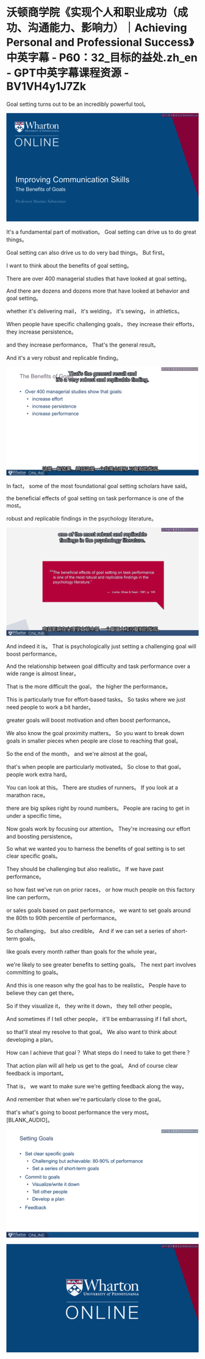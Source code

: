 # 沃顿商学院《实现个人和职业成功（成功、沟通能力、影响力）｜Achieving Personal and Professional Success》中英字幕 - P60：32_目标的益处.zh_en - GPT中英字幕课程资源 - BV1VH4y1J7Zk

 Goal setting turns out to be an incredibly powerful tool。



![](img/b0662315065a83e4b4d1db14e1cf73cf_1.png)

 It's a fundamental part of motivation。 Goal setting can drive us to do great things。

 Goal setting can also drive us to do very bad things。 But first。

 I want to think about the benefits of goal setting。

 There are over 400 managerial studies that have looked at goal setting。

 And there are dozens and dozens more that have looked at behavior and goal setting。

 whether it's delivering mail， it's welding， it's sewing， in athletics。

 When people have specific challenging goals， they increase their efforts， they increase persistence。

 and they increase performance。 That's the general result。

 And it's a very robust and replicable finding。

![](img/b0662315065a83e4b4d1db14e1cf73cf_3.png)

 In fact， some of the most foundational goal setting scholars have said。

 the beneficial effects of goal setting on task performance is one of the most。

 robust and replicable findings in the psychology literature。



![](img/b0662315065a83e4b4d1db14e1cf73cf_5.png)

 And indeed it is。 That is psychologically just setting a challenging goal will boost performance。

 And the relationship between goal difficulty and task performance over a wide range is almost linear。

 That is the more difficult the goal， the higher the performance。

 This is particularly true for effort-based tasks。 So tasks where we just need people to work a bit harder。

 greater goals will boost motivation and often boost performance。

 We also know the goal proximity matters。 So you want to break down goals in smaller pieces when people are close to reaching that goal。

 So the end of the month， and we're almost at the goal。

 that's when people are particularly motivated。 So close to that goal， people work extra hard。

 You can look at this。 There are studies of runners。 If you look at a marathon race。

 there are big spikes right by round numbers。 People are racing to get in under a specific time。

 Now goals work by focusing our attention。 They're increasing our effort and boosting persistence。

 So what we wanted you to harness the benefits of goal setting is to set clear specific goals。

 They should be challenging but also realistic。 If we have past performance。

 so how fast we've run on prior races， or how much people on this factory line can perform。

 or sales goals based on past performance， we want to set goals around the 80th to 90th percentile of performance。

 So challenging， but also credible。 And if we can set a series of short-term goals。

 like goals every month rather than goals for the whole year。

 we're likely to see greater benefits to setting goals。 The next part involves committing to goals。

 And this is one reason why the goal has to be realistic。 People have to believe they can get there。

 So if they visualize it， they write it down， they tell other people。

 And sometimes if I tell other people， it'll be embarrassing if I fall short。

 so that'll steal my resolve to that goal。 We also want to think about developing a plan。

 How can I achieve that goal？ What steps do I need to take to get there？

 That action plan will all help us get to the goal。 And of course clear feedback is important。

 That is， we want to make sure we're getting feedback along the way。

 And remember that when we're particularly close to the goal。

 that's what's going to boost performance the very most。 [BLANK_AUDIO]。



![](img/b0662315065a83e4b4d1db14e1cf73cf_7.png)

![](img/b0662315065a83e4b4d1db14e1cf73cf_8.png)